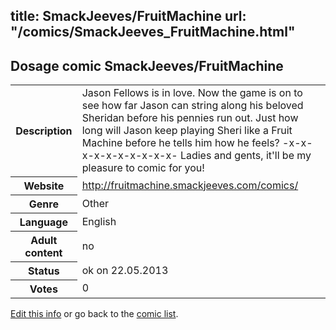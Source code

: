title: SmackJeeves/FruitMachine
url: "/comics/SmackJeeves_FruitMachine.html"
---
Dosage comic SmackJeeves/FruitMachine
-----------------------------------------

<p id="msg"></p>
<script type="text/javascript">
if (window.location.search === '?edit_info_mail=sent_ok') {
  var elem = document.getElementById("msg");
  elem.innerHTML = 'Edited information sucessfully sent for review, which is usually done daily. Thanks!';
  elem.className = 'ok';
}
</script>
<table class="comicinfo">
<tr>
<th>Description</th><td>Jason Fellows is in love. Now the game is on to see how far Jason can string along his beloved Sheridan before his pennies run out. Just how long will Jason keep playing Sheri like a Fruit Machine before he tells him how he feels? -x-x-x-x-x-x-x-x-x-x- Ladies and gents, it'll be my pleasure to comic for you!</td>
</tr>
<tr>
<th>Website</th><td><a href="http://fruitmachine.smackjeeves.com/comics/">http://fruitmachine.smackjeeves.com/comics/</a></td>
</tr>
<tr>
<th>Genre</th><td>Other</td>
</tr>
<tr>
<th>Language</th><td>English</td>
</tr>
<tr>
<th>Adult content</th><td>no</td>
</tr>
<tr>
<th>Status</th><td>ok on 22.05.2013</td>
</tr>
<tr>
<th>Votes</th><td>0</td>
</tr>
</table>

[Edit this info](SmackJeeves_FruitMachine_edit.html) or go back to the [comic list](../comic-index.html).
